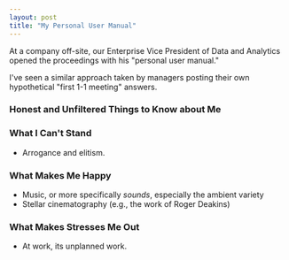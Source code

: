 ```yaml
---
layout: post
title: "My Personal User Manual"
---
```


At a company off-site, our Enterprise Vice President of Data and Analytics opened
the proceedings with his "personal user manual."

I've seen a similar approach taken by managers posting their own hypothetical
"first 1-1 meeting" answers.


### Honest and Unfiltered Things to Know about Me

### What I Can't Stand

* Arrogance and elitism.

### What Makes Me Happy

* Music, or more specifically _sounds_, especially the ambient variety
* Stellar cinematography (e.g., the work of Roger Deakins)


### What Makes Stresses Me Out

* At work, its unplanned work.

